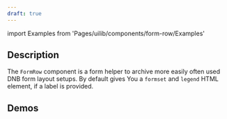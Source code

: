 ```yaml
---
draft: true
---
```


import Examples from 'Pages/uilib/components/form-row/Examples'

## Description

The `FormRow` component is a form helper to archive more easily often used DNB form layout setups. By default gives You a `formset` and `legend` HTML element, if a label is provided.

## Demos

<Examples />
